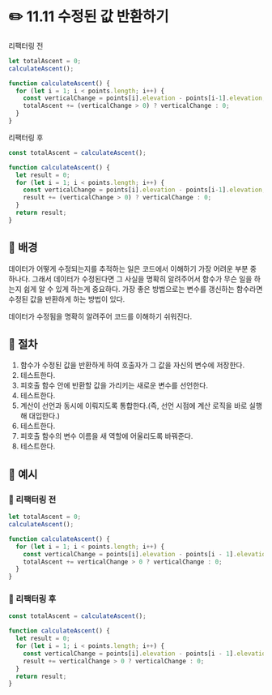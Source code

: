 # ✏️ 11.11 수정된 값 반환하기

리팩터링 전

```javascript
let totalAscent = 0;
calculateAscent();

function calculateAscent() {
  for (let i = 1; i < points.length; i++) {
    const verticalChange = points[i].elevation - points[i-1].elevation;
    totalAscent += (verticalChange > 0) ? verticalChange : 0;
  }
}
```

리팩터링 후

```javascript
const totalAscent = calculateAscent();

function calculateAscent() {
  let result = 0;
  for (let i = 1; i < points.length; i++) {
    const verticalChange = points[i].elevation - points[i-1].elevation;
    result += (verticalChange > 0) ? verticalChange : 0;
  }
  return result;
}
```

## 🧷 배경

데이터가 어떻게 수정되는지를 추적하는 일은 코드에서 이해하기 가장 어려운 부분 중 하나다. 그래서 데이터가 수정된다면 그 사실을 명확히 알려주어서 함수가 무슨 일을 하는지 쉽게 알 수 있게 하는게 중요하다. 가장 좋은 방법으로는 변수를 갱신하는 함수라면 수정된 값을 반환하게 하는 방법이 있다.

데이터가 수정됨을 명확히 알려주어 코드를 이해하기 쉬워진다.

## 🧷 절차

1. 함수가 수정된 값을 반환하게 하여 호출자가 그 값을 자신의 변수에 저장한다.
2. 테스트한다.
3. 피호출 함수 안에 반환할 값을 가리키는 새로운 변수를 선언한다.
4. 테스트한다.
5. 계산이 선언과 동시에 이뤄지도록 통합한다.(즉, 선언 시점에 계산 로직을 바로 실행해 대입한다.)
6. 테스트한다.
7. 피호출 함수의 변수 이름을 새 역할에 어울리도록 바꿔준다.
8. 테스트한다.

## 🧷 예시

### 🧷 리팩터링 전

```javascript
let totalAscent = 0;
calculateAscent();

function calculateAscent() {
  for (let i = 1; i < points.length; i++) {
    const verticalChange = points[i].elevation - points[i - 1].elevation;
    totalAscent += verticalChange > 0 ? verticalChange : 0;
  }
}
```

### 🧷 리팩터링 후

```javascript
const totalAscent = calculateAscent();

function calculateAscent() {
  let result = 0;
  for (let i = 1; i < points.length; i++) {
    const verticalChange = points[i].elevation - points[i - 1].elevation;
    result += verticalChange > 0 ? verticalChange : 0;
  }
  return result;
}
```
